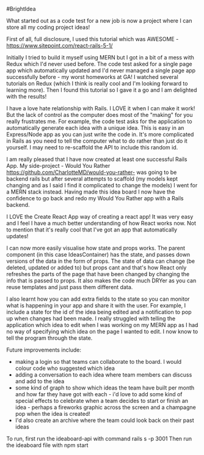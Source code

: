 #BrightIdea

What started out as a code test for a new job is now a project where I can store all my coding project ideas!

First of all, full disclosure, I used this tutorial which was AWESOME - https://www.sitepoint.com/react-rails-5-1/

Initially I tried to build it myself using MERN but I got in a bit of a mess with Redux which I'd never used before. The code test asked for a single page app which automatically updated and I'd never managed a single page app successfully before - my worst homeworks at GA! I watched several tutorials on Redux (which I think is really cool and I'm looking forward to learning more).  Then I found this tutorial so I gave it a go and I am delighted with the results!

I have a love hate relationship with Rails. I LOVE it when I can make it work! But the lack of control as the computer does most of the "making" for you really frustrates me.  For example, the code test asks for the application to automatically generate each idea with a unique idea.  This is easy in an Express/Node app as you can just write the code in.  It's more complicated in Rails as you need to tell the computer what to do rather than just do it yourself.  I may need to re-scaffold the API to include this random id.

I am really pleased that I have now created at least one successful Rails App. My side-project - Would You Rather https://github.com/CharlotteMD/would-you-rather- was going to be backend rails but after several attempts to scaffold (my models kept changing and as I said I find it complicated to change the models) I went for a MERN stack instead.  Having made this idea board I now have the confidence to go back and redo my Would You Rather app with a Rails backend.

I LOVE the Create React App way of creating a react app! It was very easy and I feel I have a much better understanding of how React works now.  Not to mention that it's really cool that I've got an app that automatically updates!

I can now more easily visualise how state and props works. The parent component (in this case IdeasContainer) has the state, and passes down versions of the data in the form of props.  The state of data can change (be deleted, updated or added to) but props cant and that's how React only refreshes the parts of the page that have been changed by changing the info that is passed to props. It also makes the code much DRYer as you can reuse templates and just pass them different data.

I also learnt how you can add extra fields to the state so you can monitor what is happening in your app and share it with the user.  For example, I include a state for the id of the idea being edited and a notification to pop up when changes had been made.  I really struggled with telling the application which idea to edit when I was working on my MERN app as I had no way of specifying which idea on the page I wanted to edit. I now know to tell the program through the state.

Future improvements include:
  - making a login so that teams can collaborate to the board.  I would colour code who suggested which idea
  - adding a conversation to each idea where team members can discuss and add to the idea
  - some kind of graph to show which ideas the team have built per month and how far they have got with each - i'd love to add some kind of special effects to celebrate when a team decides to start or finish an idea - perhaps a fireworks graphic across the screen and a champagne pop when the idea is created!
  - I'd also create an archive where the team could look back on their past ideas 

To run, first run the ideaboard-api with command rails s -p 3001
Then run the ideaboard file with npm start
